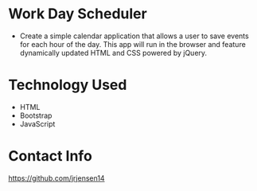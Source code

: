 # Work Day Scheduler
* Create a simple calendar application that allows a user to save events for each hour of the day. This app will run in the browser and feature dynamically updated HTML and CSS powered by jQuery.

# Technology Used
* HTML
* Bootstrap
* JavaScript

# Contact Info
https://github.com/jrjensen14
